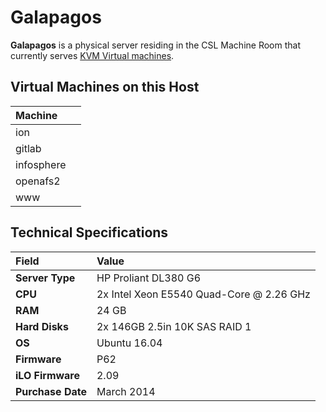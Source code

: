 # Galapagos

**Galapagos** is a physical server residing in the CSL Machine Room that currently serves [KVM Virtual machines]().

## Virtual Machines on this Host

| Machine |  |
| :--- | :--- |
| ion |  |
| gitlab |  |
| infosphere |  |
| openafs2 |  |
| www |  |

## Technical Specifications

| **Field** | Value |
| :--- | :--- |
| **Server Type** | HP Proliant DL380 G6 |
| **CPU** | 2x Intel Xeon E5540 Quad-Core @ 2.26 GHz |
| **RAM** | 24 GB |
| **Hard Disks** | 2x 146GB 2.5in 10K SAS RAID 1 |
| **OS** | Ubuntu 16.04 |
| **Firmware** | P62 |
| **iLO Firmware** | 2.09 |
| **Purchase Date** | March 2014 |

